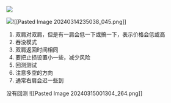 

![](Pasted%20image%2020240315002459.png)

![](Pasted%20image%2020240315002837.png)![[Pasted Image 20240314235038_045.png]]
1. 双肩对双肩，但是有一肩会低一下或搞一下，表示价格会低或高
2. 吞没模式
3. 双肩返回时间相同
4. 要把止损设置小一些，减少风险
5. 回测测试
6. 注意多空的方向
7. 通常右肩会迟一些到


没有回测
![[Pasted Image 20240315001304_264.png]]